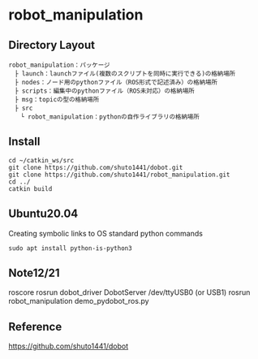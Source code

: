 # robot_manipulation

## Directory Layout
```
robot_manipulation：パッケージ
　├ launch：launchファイル(複数のスクリプトを同時に実行できる)の格納場所
　├ nodes：ノード用のpythonファイル（ROS形式で記述済み）の格納場所
　├ scripts：編集中のpythonファイル（ROS未対応）の格納場所
　├ msg：topicの型の格納場所
　├ src
　　└ robot_manipulation：pythonの自作ライブラリの格納場所
```
## Install
```
cd ~/catkin_ws/src
git clone https://github.com/shuto1441/dobot.git
git clone https://github.com/shuto1441/robot_manipulation.git
cd ../
catkin build
```

## Ubuntu20.04 
Creating symbolic links to OS standard python commands

```
sudo apt install python-is-python3
```

## Note12/21
roscore
rosrun dobot_driver DobotServer /dev/ttyUSB0     (or USB1)
rosrun robot_manipulation demo_pydobot_ros.py

## Reference
https://github.com/shuto1441/dobot